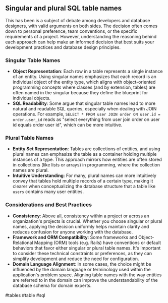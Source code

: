 
## Singular and plural SQL table names 

This has been is a subject of debate among developers and database designers, with valid arguments on both sides. The decision often comes down to personal preference, team conventions, or the specific requirements of a project. However, understanding the reasoning behind each approach can help make an informed decision that best suits your development practices and database design principles.

### Singular Table Names

- **Object Representation**: Each row in a table represents a single instance of an entity. Using singular names emphasizes that each record is an individual object of the entity type, which aligns with object-oriented programming concepts where classes (and by extension, tables) are often named in the singular because they define the blueprint for individual objects.
- **SQL Readability**: Some argue that singular table names lead to more natural and readable SQL queries, especially when dealing with JOIN operations. For example, `SELECT * FROM user JOIN order ON user.id = order.user_id` reads as "select everything from user join order on user id equals order user id", which can be more intuitive.

### Plural Table Names

- **Entity Set Representation**: Tables are collections of entities, and using plural names can emphasize the table as a container holding multiple instances of a type. This approach mirrors how entities are often stored in collections (like lists or arrays) in programming, where the collection names are plural.
- **Intuitive Understanding**: For many, plural names can more intuitively convey that tables hold multiple records of a certain type, making it clearer when conceptualizing the database structure that a table like `users` contains many user entities.

### Considerations and Best Practices

- **Consistency**: Above all, consistency within a project or across an organization's projects is crucial. Whether you choose singular or plural names, applying the decision uniformly helps maintain clarity and reduces confusion for anyone working with the database.
- **Framework and ORM Compatibility**: Some frameworks and Object-Relational Mapping (ORM) tools (e.g. Rails) have conventions or default behaviors that favor either singular or plural table names. It's important to consider these technical constraints or preferences, as they can simplify development and reduce the need for configuration.
- **Domain Language Alignment**: In some cases, the choice might be influenced by the domain language or terminology used within the application's problem space. Aligning table names with the way entities are referred to in the domain can improve the understandability of the database schema for domain experts.

<!-- Keywords -->
#tables #table #sql
<!-- /Keywords -->
